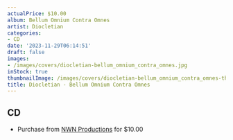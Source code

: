 ```yaml
---
actualPrice: $10.00
album: Bellum Omnium Contra Omnes
artist: Diocletian
categories:
- CD
date: '2023-11-29T06:14:51'
draft: false
images:
- /images/covers/diocletian-bellum_omnium_contra_omnes.jpg
inStock: true
thumbnailImage: /images/covers/diocletian-bellum_omnium_contra_omnes-thumb.jpg
title: Diocletian - Bellum Omnium Contra Omnes
---
```


## CD
* Purchase from [NWN Productions](http://shop.nwnprod.com/index.php?route=product/product&path=93&product_id=41600&sort=pd.name&order=ASC) for $10.00
